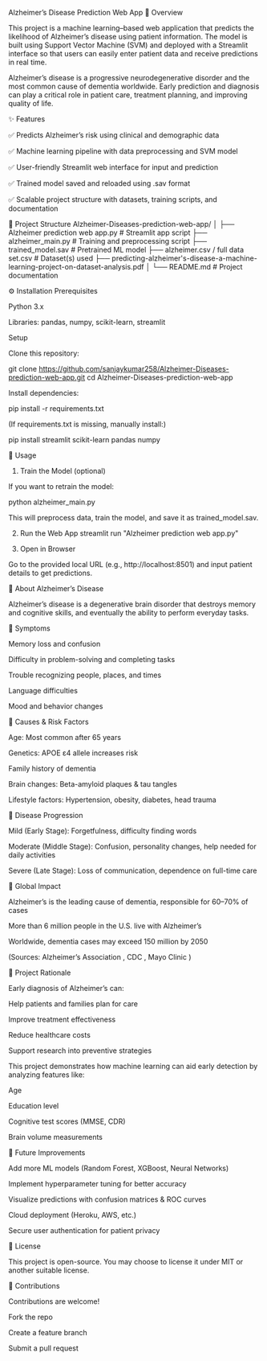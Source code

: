 Alzheimer’s Disease Prediction Web App
📖 Overview

This project is a machine learning–based web application that predicts the likelihood of Alzheimer’s disease using patient information. The model is built using Support Vector Machine (SVM) and deployed with a Streamlit interface so that users can easily enter patient data and receive predictions in real time.

Alzheimer’s disease is a progressive neurodegenerative disorder and the most common cause of dementia worldwide. Early prediction and diagnosis can play a critical role in patient care, treatment planning, and improving quality of life.

✨ Features

✅ Predicts Alzheimer’s risk using clinical and demographic data

✅ Machine learning pipeline with data preprocessing and SVM model

✅ User-friendly Streamlit web interface for input and prediction

✅ Trained model saved and reloaded using .sav format

✅ Scalable project structure with datasets, training scripts, and documentation

📂 Project Structure
Alzheimer-Diseases-prediction-web-app/
│
├── Alzheimer prediction web app.py    # Streamlit app script
├── alzheimer_main.py                  # Training and preprocessing script
├── trained_model.sav                  # Pretrained ML model
├── alzheimer.csv / full data set.csv  # Dataset(s) used
├── predicting-alzheimer's-disease-a-machine-learning-project-on-dataset-analysis.pdf
│
└── README.md                          # Project documentation

⚙️ Installation
Prerequisites

Python 3.x

Libraries: pandas, numpy, scikit-learn, streamlit

Setup

Clone this repository:

git clone https://github.com/sanjaykumar258/Alzheimer-Diseases-prediction-web-app.git
cd Alzheimer-Diseases-prediction-web-app


Install dependencies:

pip install -r requirements.txt


(If requirements.txt is missing, manually install:)

pip install streamlit scikit-learn pandas numpy

🚀 Usage
1. Train the Model (optional)

If you want to retrain the model:

python alzheimer_main.py


This will preprocess data, train the model, and save it as trained_model.sav.

2. Run the Web App
streamlit run "Alzheimer prediction web app.py"

3. Open in Browser

Go to the provided local URL (e.g., http://localhost:8501) and input patient details to get predictions.

🧠 About Alzheimer’s Disease

Alzheimer’s disease is a degenerative brain disorder that destroys memory and cognitive skills, and eventually the ability to perform everyday tasks.

🔹 Symptoms

Memory loss and confusion

Difficulty in problem-solving and completing tasks

Trouble recognizing people, places, and times

Language difficulties

Mood and behavior changes

🔹 Causes & Risk Factors

Age: Most common after 65 years

Genetics: APOE ε4 allele increases risk

Family history of dementia

Brain changes: Beta-amyloid plaques & tau tangles

Lifestyle factors: Hypertension, obesity, diabetes, head trauma

🔹 Disease Progression

Mild (Early Stage): Forgetfulness, difficulty finding words

Moderate (Middle Stage): Confusion, personality changes, help needed for daily activities

Severe (Late Stage): Loss of communication, dependence on full-time care

🔹 Global Impact

Alzheimer’s is the leading cause of dementia, responsible for 60–70% of cases

More than 6 million people in the U.S. live with Alzheimer’s

Worldwide, dementia cases may exceed 150 million by 2050

(Sources: Alzheimer’s Association
, CDC
, Mayo Clinic
)

🎯 Project Rationale

Early diagnosis of Alzheimer’s can:

Help patients and families plan for care

Improve treatment effectiveness

Reduce healthcare costs

Support research into preventive strategies

This project demonstrates how machine learning can aid early detection by analyzing features like:

Age

Education level

Cognitive test scores (MMSE, CDR)

Brain volume measurements

🔧 Future Improvements

Add more ML models (Random Forest, XGBoost, Neural Networks)

Implement hyperparameter tuning for better accuracy

Visualize predictions with confusion matrices & ROC curves

Cloud deployment (Heroku, AWS, etc.)

Secure user authentication for patient privacy

📜 License

This project is open-source. You may choose to license it under MIT or another suitable license.

🤝 Contributions

Contributions are welcome!

Fork the repo

Create a feature branch

Submit a pull request


